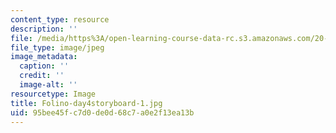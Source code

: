 ```yaml
---
content_type: resource
description: ''
file: /media/https%3A/open-learning-course-data-rc.s3.amazonaws.com/20-219-becoming-the-next-bill-nye-writing-and-hosting-the-educational-show-january-iap-2015/95bee45fc7d0de0d68c7a0e2f13ea13b_Folino-day4storyboard-1.jpg
file_type: image/jpeg
image_metadata:
  caption: ''
  credit: ''
  image-alt: ''
resourcetype: Image
title: Folino-day4storyboard-1.jpg
uid: 95bee45f-c7d0-de0d-68c7-a0e2f13ea13b
---
```


